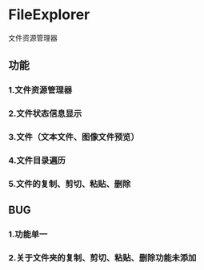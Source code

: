 # FileExplorer
文件资源管理器
## 功能
### 1.文件资源管理器
### 2.文件状态信息显示
### 3.文件（文本文件、图像文件预览）
### 4.文件目录遍历
### 5.文件的复制、剪切、粘贴、删除
## BUG
### 1.功能单一
### 2.关于文件夹的复制、剪切、粘贴、删除功能未添加



